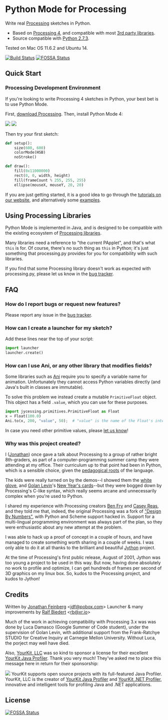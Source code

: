 # Python Mode for Processing #

Write real [Processing](http://processing.org/) sketches in Python.

* Based on [Processing 4](http://processing.org/), and compatible with most [3rd party libraries](http://www.processing.org/reference/libraries/).
* Source compatible with [Python 2.7.3](http://python.org).

Tested on Mac OS 11.6.2 and Ubuntu 14.

[![Build Status](https://travis-ci.org/jdf/processing.py.svg?branch=master)](https://travis-ci.org/jdf/processing.py)
[![FOSSA Status](https://app.fossa.io/api/projects/git%2Bgithub.com%2Fjdf%2Fprocessing.py.svg?type=shield)](https://app.fossa.io/projects/git%2Bgithub.com%2Fjdf%2Fprocessing.py?ref=badge_shield)

## Quick Start ##

### Processing Development Environment ###

If you're looking to write Processing 4 sketches in Python, your best bet is to use
Python Mode.

First, [download Processing](http://processing.org/download). Then, install
Python Mode 4:

<img src="http://py.processing.org/add_mode.png"/>
<img src="http://py.processing.org/install.png"/>

Then try your first sketch:

```python
def setup():
    size(600, 600)
    colorMode(HSB)
    noStroke()

def draw():
    fill(0x11000000)
    rect(0, 0, width, height)
    fill(frameCount % 255, 255, 255)
    ellipse(mouseX, mouseY, 20, 20)
```

If you are just getting started, it is a good idea to go through the [tutorials on our website](http://py.processing.org/tutorials/), and alternatively some [examples](mode/examples).

## Using Processing Libraries ##

Python Mode is implemented in Java, and is designed to be compatible with the existing ecosystem of [Processing libraries](http://processing.org/reference/libraries/).

Many libraries need a reference to "the current PApplet", and that's what
`this` is for. Of course, there's no such thing as `this` in Python; it's just something that processing.py provides for you for compatibility with such libraries.

If you find that some Processing library doesn't work as expected with processing.py, please let us know in the [bug tracker](http://github.com/jdf/processing.py/issues).

## FAQ ##

### How do I report bugs or request new features? ###

Please report any issue in the [bug tracker](http://github.com/jdf/processing.py/issues).

### How can I create a launcher for my sketch? ###

Add these lines near the top of your script:

```python
import launcher
launcher.create()
```

### How can I use Ani, or any other library that modifies fields? ###

Some libraries such as [Ani](http://www.looksgood.de/libraries/Ani/) require you to specify a variable name for animation. Unfortunately they cannot access Python variables directly (and Java's built in classes are immutable).

To solve this problem we instead create a mutable `PrimitiveFloat` object. This object has a field `.value`, which you can use for these purposes.

```python
import jycessing.primitives.PrimitiveFloat as Float
x = Float(100.0)
Ani.to(x, 200, "value", 50);  # "value" is the name of the Float's internal field
```

In case you need other primitive values, please [let us know](http://github.com/jdf/processing.py/issues)!

### Why was this project created? ###

I ([Jonathan](http://MrFeinberg.com/)) once gave a talk about Processing to a group of rather bright 8th-graders,
as part of a computer-programming summer camp they were attending at my office.
Their curriculum up to that point had been in Python, which is a
sensible choice, given the
[pedagogical roots](http://en.wikipedia.org/wiki/ABC_%28programming_language%29)
of the language.

The kids were really turned on by the demos--I showed them the
[white glove](http://whiteglovetracking.com/), and
[Golan Levin](http://flong.com/)'s
[New Year's cards](http://www.flong.com/storage/experience/newyear/newyear10/)--but
they were bogged down by Processing's C-like syntax, which really seems arcane
and unnecessarily complex when you're used to Python.

I shared my experience with Processing creators
[Ben Fry](http://benfry.com/) and [Casey Reas](http://reas.com/), and they
told me that, indeed, the original Processing was a fork of
["Design By Numbers"](http://dbn.media.mit.edu/), with Python and Scheme
support hacked in. Support for a multi-lingual programming
environment was always part of the plan, so they were enthusiastic
about any new attempt at the problem.

I was able to hack up a proof of concept in a couple of hours, and have
managed to create something worth sharing in a couple of weeks. I was only
able to do it at all thanks to the brilliant and beautiful
[Jython](http://www.jython.org/) project.

At the time of Processing's first public release, August of 2001,
Jython was too young a project to be used in this way. But now, having done
absolutely no work to profile and optimize, I can get hundreds of frames
per second of 3D graphics on my linux box. So, kudos to the Processing
project, and kudos to Jython!

## Credits ##

Written by [Jonathan Feinberg](http://mrfeinberg.com) &lt;[jdf@pobox.com](mailto:jdf@pobox.com)&gt;
Launcher & many improvements by [Ralf Biedert](http://xr.io) &lt;[rb@xr.io](mailto:rb@xr.io)&gt;

Much of the work in achieving compatibility with Processing 3.x was
was done by Luca Damasco
(Google Summer of Code student), under the supervision of Golan Levin,
with additional support from the Frank-Ratchye STUDIO for Creative Inquiry at Carnegie
Mellon University. Without Luca, the porject may well have died.

Also, [YourKit, LLC](http://www.yourkit.com) was so kind to sponsor a license for their excellent [YourKit Java Profiler](http://www.yourkit.com/java/profiler/index.jsp). Thank you very much! They've asked me to place this message here in return for their sponsorship:

<img src="https://www.yourkit.com/images/yklogo.png"/>
YourKit supports open source projects with its full-featured Java Profiler.
YourKit, LLC is the creator of <a href="https://www.yourkit.com/java/profiler/">YourKit Java Profiler</a>
and <a href="https://www.yourkit.com/.net/profiler/">YourKit .NET Profiler</a>,
innovative and intelligent tools for profiling Java and .NET applications.

## License ##

[![FOSSA Status](https://app.fossa.io/api/projects/git%2Bgithub.com%2Fjdf%2Fprocessing.py.svg?type=large)](https://app.fossa.io/projects/git%2Bgithub.com%2Fjdf%2Fprocessing.py?ref=badge_large)

